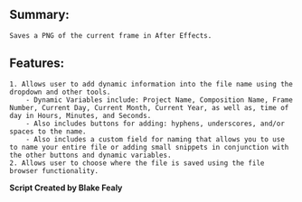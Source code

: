 ## Summary: 
    Saves a PNG of the current frame in After Effects.
## Features: 
    1. Allows user to add dynamic information into the file name using the dropdown and other tools.
        - Dynamic Variables include: Project Name, Composition Name, Frame Number, Current Day, Current Month, Current Year, as well as, time of day in Hours, Minutes, and Seconds.
        - Also includes buttons for adding: hyphens, underscores, and/or spaces to the name.
        - Also includes a custom field for naming that allows you to use to name your entire file or adding small snippets in conjunction with the other buttons and dynamic variables.
    2. Allows user to choose where the file is saved using the file browser functionality.

**Script Created by Blake Fealy**

